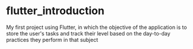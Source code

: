 # flutter_introduction
 My first project using Flutter, in which the objective of the application is to store the user's tasks and track their level based on the day-to-day practices they perform in that subject
